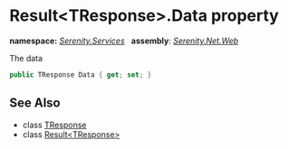 # Result&lt;TResponse&gt;.Data property
**namespace:** *[Serenity.Services](../../README.md#serenity.services-namespace)*   **assembly**: *[Serenity.Net.Web](../../README.md)*

The data

```csharp
public TResponse Data { get; set; }
```

## See Also

* class [TResponse](../Serenity.Net.Web/../Result-1.TResponse.md)
* class [Result&lt;TResponse&gt;](../Result-1.md)